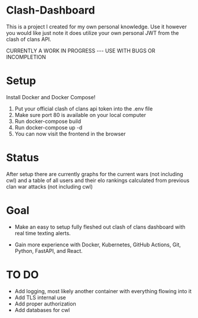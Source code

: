 # Clash-Dashboard
This is a project I created for my own personal knowledge. Use it however you would like just note it does utilize your own personal JWT from the clash of clans API.

CURRENTLY A WORK IN PROGRESS --- USE WITH BUGS OR INCOMPLETION
# Setup
Install Docker and Docker Compose! 

1) Put your official clash of clans api token into the .env file
2) Make sure port 80 is available on your local computer
3) Run docker-compose build
4) Run docker-compose up -d
5) You can now visit the frontend in the browser

# Status
After setup there are currently graphs for the current wars (not including cwl) and a table of all users and their elo rankings calculated from previous clan war attacks (not including cwl)

# Goal
- Make an easy to setup fully fleshed out clash of clans dashboard with real time texting alerts.

- Gain more experience with Docker, Kubernetes, GitHub Actions, Git, Python, FastAPI, and React.

# TO DO
- Add logging, most likely another container with everything flowing into it
- Add TLS internal use
- Add proper authorization
- Add databases for cwl
